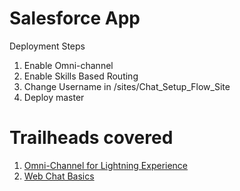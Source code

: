 # Salesforce App

Deployment Steps

1. Enable Omni-channel
1. Enable Skills Based Routing
1. Change Username in /sites/Chat_Setup_Flow_Site
1. Deploy master

# Trailheads covered

1. [Omni-Channel for Lightning Experience](https://trailhead.salesforce.com/content/learn/modules/omni-channel-lex?trailmix_creator_id=jlyon&trailmix_slug=to-do)
1. [Web Chat Basics](https://trailhead.salesforce.com/content/learn/modules/web-chat?trailmix_creator_id=jlyon&trailmix_slug=to-do)
